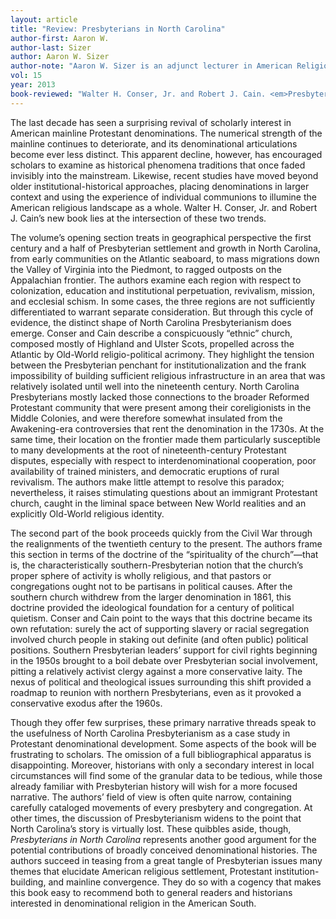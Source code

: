 ```yaml
---
layout: article
title: "Review: Presbyterians in North Carolina"
author-first: Aaron W.
author-last: Sizer
author: Aaron W. Sizer
author-note: "Aaron W. Sizer is an adjunct lecturer in American Religion at Villanova University."
vol: 15
year: 2013
book-reviewed: "Walter H. Conser, Jr. and Robert J. Cain. <em>Presbyterians in North Carolina: Race, Politics, and Religious Identity in Historical Perspective</em>. Knoxville: University of Tennessee Press, 2012. 260 pp. ISBN 978-1-57233-849-4. "
---
```


The last decade has seen a surprising revival of scholarly interest in
American mainline Protestant denominations. The numerical strength of
the mainline continues to deteriorate, and its denominational
articulations become ever less distinct. This apparent decline, however,
has encouraged scholars to examine as historical phenomena traditions
that once faded invisibly into the mainstream. Likewise, recent studies
have moved beyond older institutional-historical approaches, placing
denominations in larger context and using the experience of individual
communions to illumine the American religious landscape as a whole.
Walter H. Conser, Jr. and Robert J. Cain’s new book lies at the
intersection of these two trends.

The volume’s opening section treats in geographical perspective the
first century and a half of Presbyterian settlement and growth in North
Carolina, from early communities on the Atlantic seaboard, to mass
migrations down the Valley of Virginia into the Piedmont, to ragged
outposts on the Appalachian frontier. The authors examine each region
with respect to colonization, education and institutional perpetuation,
revivalism, mission, and ecclesial schism. In some cases, the three
regions are not sufficiently differentiated to warrant separate
consideration. But through this cycle of evidence, the distinct shape of
North Carolina Presbyterianism does emerge. Conser and Cain describe a
conspicuously “ethnic” church, composed mostly of Highland and Ulster
Scots, propelled across the Atlantic by Old-World religio-political
acrimony. They highlight the tension between the Presbyterian penchant
for institutionalization and the frank impossibility of building
sufficient religious infrastructure in an area that was relatively
isolated until well into the nineteenth century. North Carolina
Presbyterians mostly lacked those connections to the broader Reformed
Protestant community that were present among their coreligionists in the
Middle Colonies, and were therefore somewhat insulated from the
Awakening-era controversies that rent the denomination in the 1730s. At
the same time, their location on the frontier made them particularly
susceptible to many developments at the root of nineteenth-century
Protestant disputes, especially with respect to interdenominational
cooperation, poor availability of trained ministers, and democratic
eruptions of rural revivalism. The authors make little attempt to
resolve this paradox; nevertheless, it raises stimulating questions
about an immigrant Protestant church, caught in the liminal space
between New World realities and an explicitly Old-World religious
identity.

The second part of the book proceeds quickly from the Civil War through
the realignments of the twentieth century to the present. The authors
frame this section in terms of the doctrine of the “spirituality of the
church”—that is, the characteristically southern-Presbyterian notion
that the church’s proper sphere of activity is wholly religious, and
that pastors or congregations ought not to be partisans in political
causes. After the southern church withdrew from the larger denomination
in 1861, this doctrine provided the ideological foundation for a century
of political quietism. Conser and Cain point to the ways that this
doctrine became its own refutation: surely the act of supporting slavery
or racial segregation involved church people in staking out definite
(and often public) political positions. Southern Presbyterian leaders’
support for civil rights beginning in the 1950s brought to a boil debate
over Presbyterian social involvement, pitting a relatively activist
clergy against a more conservative laity. The nexus of political and
theological issues surrounding this shift provided a roadmap to reunion
with northern Presbyterians, even as it provoked a conservative exodus
after the 1960s.

Though they offer few surprises, these primary narrative threads speak
to the usefulness of North Carolina Presbyterianism as a case study in
Protestant denominational development. Some aspects of the book will be
frustrating to scholars. The omission of a full bibliographical
apparatus is disappointing. Moreover, historians with only a secondary
interest in local circumstances will find some of the granular data to
be tedious, while those already familiar with Presbyterian history will
wish for a more focused narrative. The authors’ field of view is often
quite narrow, containing carefully cataloged movements of every
presbytery and congregation. At other times, the discussion of
Presbyterianism widens to the point that North Carolina’s story is
virtually lost. These quibbles aside, though, *Presbyterians in North
Carolina* represents another good argument for the potential
contributions of broadly conceived denominational histories. The authors
succeed in teasing from a great tangle of Presbyterian issues many
themes that elucidate American religious settlement, Protestant
institution-building, and mainline convergence. They do so with a
cogency that makes this book easy to recommend both to general readers
and historians interested in denominational religion in the American
South.
